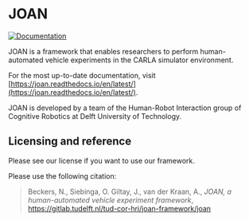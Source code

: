 # JOAN

[![Documentation](https://readthedocs.org/projects/joan/badge/?version=latest)](http://joan.readthedocs.io)

JOAN is a framework that enables researchers to perform human-automated vehicle experiments in the CARLA simulator environment.

For the most up-to-date documentation, visit [https://joan.readthedocs.io/en/latest/](https://joan.readthedocs.io/en/latest/).

JOAN is developed by a team of the Human-Robot Interaction group of Cognitive Robotics at Delft University of Technology.

## Licensing and reference

Please see our license if you want to use our framework.

Please use the following citation:
> Beckers, N., Siebinga, O. Giltay, J., van der Kraan, A., *JOAN, a human-automated vehicle experiment framework*, https://gitlab.tudelft.nl/tud-cor-hri/joan-framework/joan


